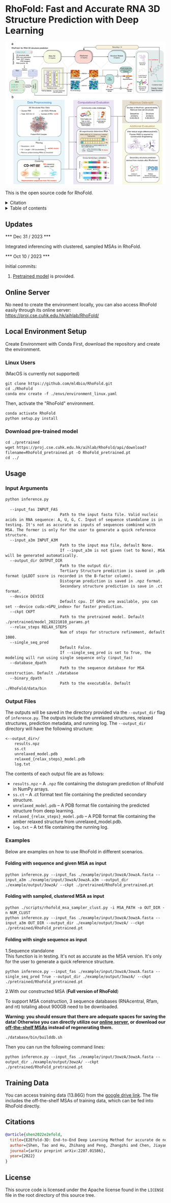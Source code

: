 # RhoFold: Fast and Accurate RNA 3D Structure Prediction with Deep Learning

![header](header.png)

This is the open source code for RhoFold.

<details><summary>Citation</summary>

```bibtex
@article{shen2022e2efold,
  title={E2Efold-3D: End-to-End Deep Learning Method for accurate de novo RNA 3D Structure Prediction},
  author={Shen, Tao and Hu, Zhihang and Peng, Zhangzhi and Chen, Jiayang and Xiong, Peng and Hong, Liang and Zheng, Liangzhen and Wang, Yixuan and King, Irwin and Wang, Sheng and others},
  journal={arXiv preprint arXiv:2207.01586},
  year={2022}
}
```
</details>

<details><summary>Table of contents</summary>
  
- [Recent Updates](#New_Updates)
- [Online Server](#Online_Server) 
- [Local Environment Setup](#Local_Environment_Setup)
  - [For Linux Users](#Installation_Linux)
  - [Download Pre-trained Model](#Pretrained_Model)
- [Usage](#usage)
  - [Input Arguments](#Arguments)
  - [Output Files](#RhoFold_outputs) 
  - [Examples](#Examples)  
- [Training Data](#Training_Data)
- [Citations](#citations)
- [License](#license)
</details>

## Updates <a name="New_Updates"></a>

*** Dec 31 / 2023 ***

Integrated inferencing with clustered, sampled MSAs in RhoFold.

*** Oct 10 / 2023 ***

Initial commits:
1.  [Pretrained model](https://drive.google.com/file/d/1To2bjbhQLFx1k8hBOW5q1JFq6ut27XEv/view?usp=sharing) is provided.

## Online Server <a name="Online_Server"></a>
No need to create the environment locally, you can also access RhoFold easily through its online server: https://proj.cse.cuhk.edu.hk/aihlab/RhoFold/


## Local Environment Setup <a name="Local_Environment_Setup"></a>

Create Environment with Conda
First, download the repository and create the environment.

### Linux Users <a name="Installation_Linux"></a>
(MacOS is currently not supported)
```
git clone https://github.com/ml4bio/RhoFold.git
cd ./RhoFold
conda env create -f ./envs/environment_linux.yaml
```
Then, activate the "RhoFold" environment.
```
conda activate RhoFold
python setup.py install
```

### Download pre-trained model <a name="Pretrained_Model"></a>

```
cd ./pretrained
wget https://proj.cse.cuhk.edu.hk/aihlab/RhoFold/api/download?filename=RhoFold_pretrained.pt -O RhoFold_pretrained.pt
cd ../
```

## Usage <a name="Usage"></a>

### Input Arguments <a name="Arguments"></a>

```commandline
python inference.py

  --input_fas INPUT_FAS
                        Path to the input fasta file. Valid nucleic acids in RNA sequence: A, U, G, C. Input of sequence standalone is in testing. It's not as accurate as inputs of sequences combined with MSA. The former is only for the user to generate a quick reference structure.
  --input_a3m INPUT_A3M
                        Path to the input msa file, default None.
                        If --input_a3m is not given (set to None), MSA will be generated automatically.
  --output_dir OUTPUT_DIR
                        Path to the output dir. 
                        Tertiary Structure prediction is saved in .pdb format (pLDDT score is recorded in the B-factor column). 
                        Distogram prediction is saved in .npz format.
                        Secondary structure prediction is save in .ct format.     
  --device DEVICE       
                        Default cpu. If GPUs are available, you can set --device cuda:<GPU_index> for faster prediction.
  --ckpt CKPT           
                        Path to the pretrained model. Default ./pretrained/model_20221010_params.pt
  --relax_steps RELAX_STEPS
                        Num of steps for structure refinement, default 1000.
  --single_seq_pred 
                        Default False.
                        If --single_seq_pred is set to True, the modeling will run using single sequence only (input_fas)
  --database_dpath      
                        Path to the sequence database for MSA construction. Default ./database
  --binary_dpath
                        Path to the executable. Default ./RhoFold/data/bin

```

### Output Files <a name="RhoFold_Outputs"></a>

The outputs will be saved in the directory provided via the `--output_dir` flag of `inference.py`.
The outputs include the unrelaxed structures, relaxed structures, prediction metadata, and running log.
The `--output_dir` directory will have the following structure:

```
<--output_dir>/
    results.npz
    ss.ct
    unrelaxed_model.pdb
    relaxed_{relax_steps}_model.pdb
    log.txt
```

The contents of each output file are as follows:

*   `results.npz` – A `.npz` file containing the distogram prediction of RhoFold in NumPy arrays.
*   `ss.ct` – A .ct format text file containing the predicted secondary structure.
*   `unrelaxed_model.pdb` – A PDB format file containing the predicted structure from deep learning.
*   `relaxed_{relax_steps}_model.pdb` – A PDB format file containing the amber relaxed structure from unrelaxed_model.pdb.
*   `log.txt` – A txt file containing the running log.


### Examples <a name="Examples"></a>

Below are examples on how to use RhoFold in different scenarios.

#### Folding with sequence and given MSA as input

```commandline
python inference.py --input_fas ./example/input/3owzA/3owzA.fasta --input_a3m ./example/input/3owzA/3owzA.a3m --output_dir ./example/output/3owzA/ --ckpt ./pretrained/RhoFold_pretrained.pt
```

#### Folding with sampled, clustered MSA as input
```commandline
python ./scripts/rhofold_msa_sampler_clust.py -i MSA_PATH -o OUT_DIR -n NUM_CLUST
python inference.py --input_fas ./example/input/3owzA/3owzA.fasta --input_a3m OUT_DIR --output_dir ./example/output/3owzA/ --ckpt ./pretrained/RhoFold_pretrained.pt
```

#### Folding with single sequence as input
1.Sequence standalone  
This function is in testing. It's not as accurate as the MSA version. It's only for the user to generate a quick reference structure.

```commandline
python inference.py --input_fas ./example/input/3owzA/3owzA.fasta --single_seq_pred True --output_dir ./example/output/3owzA/ --ckpt ./pretrained/RhoFold_pretrained.pt
```
2.With our constructed MSA (**Full version of RhoFold**)

To support MSA construction, 3 sequence databases (RNAcentral, Rfam, and nt) totaling about 900GB need to be downloaded. 

**Warning: you should ensure that there are adequate spaces for saving the data! Otherwise you can directly utilize our [online server](https://proj.cse.cuhk.edu.hk/aihlab/RhoFold/), or download our [off-the-shelf MSAs](#Training_Data) instead of regenerating them.**
```
./database/bin/builddb.sh
```
Then you can run the following command lines:
```
python inference.py --input_fas ./example/input/3owzA/3owzA.fasta --output_dir ./example/output/3owzA/ --ckpt ./pretrained/RhoFold_pretrained.pt
```

## Training Data <a name="Training_Data"></a>
You can access training data (13.86G) from the [google drive link](https://drive.google.com/file/d/1qcETN6QQES7cwdfsTPnnlsa77brmyBrN/view?usp=sharing). The file includes the off-the-shelf MSAs of training data, which can be fed into RhoFold directly.


[//]: # (AlphaFold's, OpenFold's and, by extension, xTrimoMultimer source code is licensed under the permissive Apache Licence, Version 2.0.)

## Citations <a name="Citations"></a>

```bibtex
@article{shen2022e2efold,
  title={E2Efold-3D: End-to-End Deep Learning Method for accurate de novo RNA 3D Structure Prediction},
  author={Shen, Tao and Hu, Zhihang and Peng, Zhangzhi and Chen, Jiayang and Xiong, Peng and Hong, Liang and Zheng, Liangzhen and Wang, Yixuan and King, Irwin and Wang, Sheng and others},
  journal={arXiv preprint arXiv:2207.01586},
  year={2022}
}
```

## License <a name="license"></a>

This source code is licensed under the Apache license found in the `LICENSE` file
in the root directory of this source tree.




